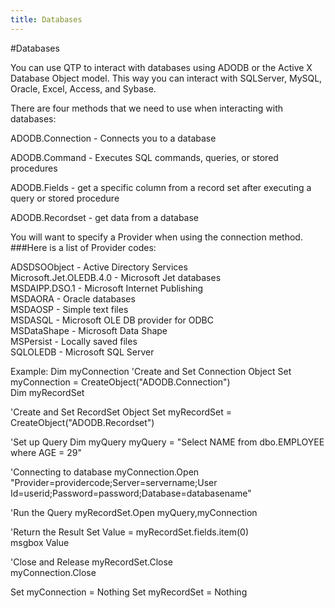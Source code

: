 ```yaml
---
title: Databases
---
```


#Databases

You can use QTP to interact with databases using ADODB or the Active X Database Object model. This way you can interact with SQLServer, MySQL, Oracle, Excel, Access, and Sybase.

There are four methods that we need to use when interacting with databases:

ADODB.Connection - Connects you to a database

ADODB.Command - Executes  SQL commands, queries, or stored procedures

ADODB.Fields - get a specific column from a record set after executing a query or stored procedure

ADODB.Recordset - get data from a database

You will want to specify a Provider when using the connection method. 
###Here is a list of Provider codes:

ADSDSOObject -	Active Directory Services <br />
Microsoft.Jet.OLEDB.4.0	- Microsoft Jet databases <br />
MSDAIPP.DSO.1	- Microsoft Internet Publishing <br />
MSDAORA	- Oracle databases <br />
MSDAOSP	- Simple text files <br />
MSDASQL	- Microsoft OLE DB provider for ODBC <br />
MSDataShape	- Microsoft Data Shape <br />
MSPersist	- Locally saved files <br />
SQLOLEDB	- Microsoft SQL Server <br />

Example:
Dim myConnection 
'Create and Set Connection Object
Set myConnection = CreateObject("ADODB.Connection")     
Dim myRecordSet 
 
'Create and Set RecordSet Object
Set myRecordSet = CreateObject("ADODB.Recordset")     
 
 'Set up Query
Dim myQuery 
myQuery = "Select NAME from dbo.EMPLOYEE where AGE = 29"
 
'Connecting to database
myConnection.Open "Provider=providercode;Server=servername;User Id=userid;Password=password;Database=databasename"
 
'Run the Query
myRecordSet.Open myQuery,myConnection
 
'Return the Result Set
Value = myRecordSet.fields.item(0)				
msgbox Value
 
'Close and Release
myRecordSet.Close        
myConnection.Close		
 
Set myConnection = Nothing
Set myRecordSet = Nothing
